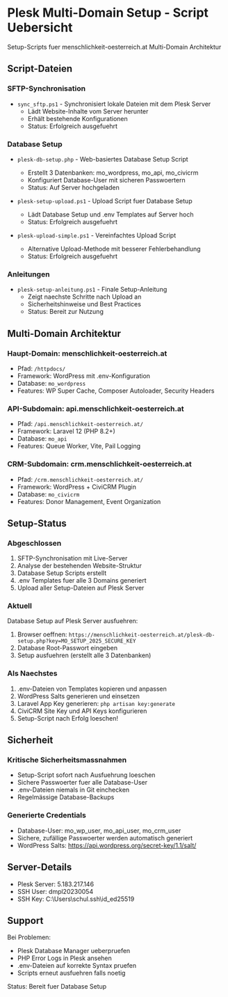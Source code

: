 # Plesk Multi-Domain Setup - Script Uebersicht

Setup-Scripts fuer menschlichkeit-oesterreich.at Multi-Domain Architektur

## Script-Dateien

### SFTP-Synchronisation

- `sync_sftp.ps1` - Synchronisiert lokale Dateien mit dem Plesk Server
  - Lädt Website-Inhalte vom Server herunter
  - Erhält bestehende Konfigurationen
  - Status: Erfolgreich ausgefuehrt

### Database Setup

- `plesk-db-setup.php` - Web-basiertes Database Setup Script
  - Erstellt 3 Datenbanken: mo_wordpress, mo_api, mo_civicrm
  - Konfiguriert Database-User mit sicheren Passwoertern
  - Status: Auf Server hochgeladen

- `plesk-setup-upload.ps1` - Upload Script fuer Database Setup
  - Lädt Database Setup und .env Templates auf Server hoch
  - Status: Erfolgreich ausgefuehrt

- `plesk-upload-simple.ps1` - Vereinfachtes Upload Script
  - Alternative Upload-Methode mit besserer Fehlerbehandlung
  - Status: Erfolgreich ausgefuehrt

### Anleitungen

- `plesk-setup-anleitung.ps1` - Finale Setup-Anleitung
  - Zeigt naechste Schritte nach Upload an
  - Sicherheitshinweise und Best Practices
  - Status: Bereit zur Nutzung

## Multi-Domain Architektur

### Haupt-Domain: menschlichkeit-oesterreich.at

- Pfad: `/httpdocs/`
- Framework: WordPress mit .env-Konfiguration
- Database: `mo_wordpress`
- Features: WP Super Cache, Composer Autoloader, Security Headers

### API-Subdomain: api.menschlichkeit-oesterreich.at

- Pfad: `/api.menschlichkeit-oesterreich.at/`
- Framework: Laravel 12 (PHP 8.2+)
- Database: `mo_api`
- Features: Queue Worker, Vite, Pail Logging

### CRM-Subdomain: crm.menschlichkeit-oesterreich.at

- Pfad: `/crm.menschlichkeit-oesterreich.at/`
- Framework: WordPress + CiviCRM Plugin
- Database: `mo_civicrm`
- Features: Donor Management, Event Organization

## Setup-Status

### Abgeschlossen

1. SFTP-Synchronisation mit Live-Server
2. Analyse der bestehenden Website-Struktur
3. Database Setup Scripts erstellt
4. .env Templates fuer alle 3 Domains generiert
5. Upload aller Setup-Dateien auf Plesk Server

### Aktuell

Database Setup auf Plesk Server ausfuehren:

1. Browser oeffnen: `https://menschlichkeit-oesterreich.at/plesk-db-setup.php?key=MO_SETUP_2025_SECURE_KEY`
2. Database Root-Passwort eingeben
3. Setup ausfuehren (erstellt alle 3 Datenbanken)

### Als Naechstes

1. .env-Dateien von Templates kopieren und anpassen
2. WordPress Salts generieren und einsetzen
3. Laravel App Key generieren: `php artisan key:generate`
4. CiviCRM Site Key und API Keys konfigurieren
5. Setup-Script nach Erfolg loeschen!

## Sicherheit

### Kritische Sicherheitsmassnahmen

- Setup-Script sofort nach Ausfuehrung loeschen
- Sichere Passwoerter fuer alle Database-User
- .env-Dateien niemals in Git einchecken
- Regelmässige Database-Backups

### Generierte Credentials

- Database-User: mo_wp_user, mo_api_user, mo_crm_user
- Sichere, zufällige Passwoerter werden automatisch generiert
- WordPress Salts: https://api.wordpress.org/secret-key/1.1/salt/

## Server-Details

- Plesk Server: 5.183.217.146
- SSH User: dmpl20230054
- SSH Key: C:\Users\schul\.ssh\id_ed25519

## Support

Bei Problemen:

- Plesk Database Manager ueberpruefen
- PHP Error Logs in Plesk ansehen
- .env-Dateien auf korrekte Syntax pruefen
- Scripts erneut ausfuehren falls noetig

Status: Bereit fuer Database Setup
